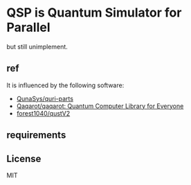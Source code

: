 # QSP is Quantum Simulator for Parallel
but still unimplement.

## ref
It is influenced by the following software:
- [QunaSys/quri-parts](https://github.com/QunaSys/quri-parts)
- [Qaqarot/qaqarot: Quantum Computer Library for Everyone](https://github.com/Qaqarot/qaqarot)
- [forest1040/qustV2](https://github.com/forest1040/qustV2)

## requirements

## License
MIT
